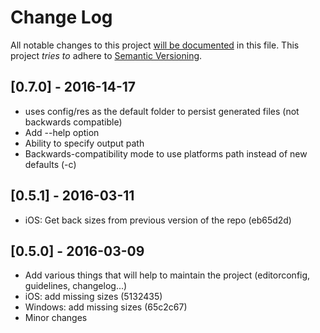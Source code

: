 # Change Log
All notable changes to this project [will be documented](http://keepachangelog.com/) in this file.
This project *tries to* adhere to [Semantic Versioning](http://semver.org/).

## [0.7.0] - 2016-14-17

- uses config/res as the default folder to persist generated files (not backwards compatible)
- Add --help option
- Ability to specify output path 
- Backwards-compatibility mode to use platforms path instead of new defaults (-c)

## [0.5.1] - 2016-03-11
- iOS: Get back sizes from previous version of the repo (eb65d2d)

## [0.5.0] - 2016-03-09
- Add various things that will help to maintain the project (editorconfig, guidelines, changelog...)
- iOS: add missing sizes (5132435)
- Windows: add missing sizes (65c2c67)
- Minor changes
